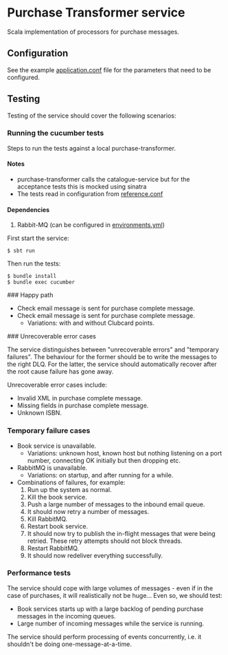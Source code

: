 # Purchase Transformer service

Scala implementation of processors for purchase messages.

## Configuration

See the example [application.conf](src/main/resources/application.conf) file for the parameters that need to be configured.

## Testing

Testing of the service should cover the following scenarios:

### Running the cucumber tests

Steps to run the tests against a local purchase-transformer. 

#### Notes
* purchase-transformer calls the catalogue-service but for the acceptance tests this is mocked using sinatra
* The tests read in configuration from [reference.conf](src/main/resources/reference.conf)  

#### Dependencies
  1. Rabbit-MQ (can be configured in [environments.yml](features/support/config/environments.yml))

First start the service:
```
$ sbt run
```

Then run the tests:
```
$ bundle install
$ bundle exec cucumber
```
  
### Happy path

* Check email message is sent for purchase complete message.
* Check email message is sent for purchase complete message.
  * Variations: with and without Clubcard points.

### Unrecoverable error cases

The service distinguishes between "unrecoverable errors" and "temporary failures". The behaviour for the former should be to write the messages to the right DLQ. For the latter, the service should automatically recover after the root cause failure has gone away.

Unrecoverable error cases include:

* Invalid XML in purchase complete message.
* Missing fields in purchase complete message.
* Unknown ISBN.

### Temporary failure cases

* Book service is unavailable.
  * Variations: unknown host, known host but nothing listening on a port number, connecting OK initially but then dropping etc.
* RabbitMQ is unavailable.
  * Variations: on startup, and after running for a while.
* Combinations of failures, for example:
  1. Run up the system as normal.
  2. Kill the book service.
  3. Push a large number of messages to the inbound email queue.
  4. It should now retry a number of messages.
  5. Kill RabbitMQ.
  6. Restart book service.
  7. It should now try to publish the in-flight messages that were being retried. These retry attempts should not block threads.
  8. Restart RabbitMQ.
  9. It should now redeliver everything successfully.


### Performance tests

The service should cope with large volumes of messages - even if in the case of purchases, it will realistically not be huge... Even so, we should test:

* Book services starts up with a large backlog of pending purchase messages in the incoming queues.
* Large number of incoming messages while the service is running.

The service should perform processing of events concurrently, i.e. it shouldn't be doing one-message-at-a-time.
